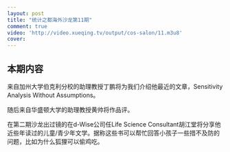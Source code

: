 ```yaml
---
layout: post
title: "统计之都海外沙龙第11期"
comment: true
video: 'http://video.xueqing.tv/output/cos-salon/11.m3u8'
cover:  
---
```


## 本期内容

来自加州大学伯克利分校的助理教授丁鹏将为我们介绍他最近的文章，Sensitivity Analysis Without Assumptions。

随后来自华盛顿大学的助理教授黄帅将作品评。

在第二期沙龙出过镜的在d-Wise公司任Life Science Consultant胡江堂将分享他近些年读过的儿童/青少年文学。据称这些书可以帮忙回答小孩子一些措不及防的问题，比如为什么狐狸可以偷鸡吃。

   
